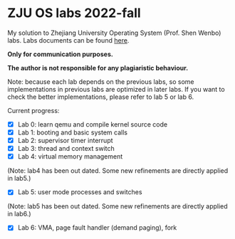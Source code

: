 # ZJU OS labs 2022-fall
My solution to Zhejiang University Operating System (Prof. Shen Wenbo) labs. Labs documents can be found [here](https://zju-sec.github.io/os22fall-stu/).

**Only for communication purposes.**

**The author is not responsible for any plagiaristic behaviour.**

Note: because each lab depends on the previous labs, so some implementations in previous labs are optimized in later labs. If you want to check the better implementations, please refer to lab 5 or lab 6.

Current progress:
- [x] Lab 0: learn qemu and compile kernel source code
- [x] Lab 1: booting and basic system calls
- [x] Lab 2: supervisor timer interrupt
- [x] Lab 3: thread and context switch
- [x] Lab 4: virtual memory management

(Note: lab4 has been out dated. Some new refinements are directly applied in lab5.)
- [x] Lab 5: user mode processes and switches

(Note: lab5 has been out dated. Some new refinements are directly applied in lab6.)
- [x] Lab 6: VMA, page fault handler (demand paging), fork
